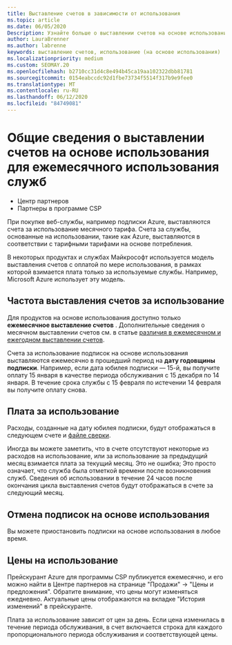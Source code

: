 ```yaml
---
title: Выставление счетов в зависимости от использования
ms.topic: article
ms.date: 06/05/2020
Description: Узнайте больше о выставлении счетов на основе использования в центре партнеров, где выставляются счета за использование месячного тарифа.
author: LauraBrenner
ms.author: labrenne
keywords: выставление счетов, использование (на основе использования)
ms.localizationpriority: medium
ms.custom: SEOMAY.20
ms.openlocfilehash: b2710cc31d4c8e494b45ca19aa102322dbb81781
ms.sourcegitcommit: 0154eabccdc92d1fbe73734f5514f317b9e9fee0
ms.translationtype: MT
ms.contentlocale: ru-RU
ms.lasthandoff: 06/12/2020
ms.locfileid: "84749081"
---
```

# <a name="understand-usage-based-billing-for-monthly-pay-as-you-go-consumption-of-services"></a>Общие сведения о выставлении счетов на основе использования для ежемесячного использования служб

- Центр партнеров
- Партнеры в программе CSP

При покупке веб-службы, например подписки Azure, выставляются счета за использование месячного тарифа. Счета за службы, основанные на использовании, такие как Azure, выставляются в соответствии с тарифными тарифами на основе потребления.

В некоторых продуктах и службах Майкрософт используется модель выставления счетов с оплатой по мере использования, в рамках которой взимается плата только за используемые службы. Например, Microsoft Azure использует эту модель. 

## <a name="usage-billing-frequency"></a>Частота выставления счетов за использование

Для продуктов на основе использования доступно только **ежемесячное выставление счетов** . Дополнительные сведения о месячном выставлении счетов см. в статье [различия в ежемесячном и ежегодном выставлении счетов](billing-annual-monthly.md).

Счета за использование подписок на основе использования выставляются ежемесячно в прошедший период на **дату годовщины подписки**. Например, если дата юбилея подписки — 15-й, вы получите оплату 15 января в качестве периода обслуживания с 15 декабря по 14 января. В течение срока службы с 15 февраля по истечении 14 февраля вы получите оплату снова.

## <a name="usage-charges"></a>Плата за использование

Расходы, созданные на дату юбилея подписки, будут отображаться в следующем счете и [файле сверки](usage-based-recon-files.md).

Иногда вы можете заметить, что в счете отсутствуют некоторые из расходов на использование, или за использование за предыдущий месяц взимается плата за текущий месяц. Это не ошибка; Это просто означает, что служба была отметкой времени после возникновения служб. Сведения об использовании в течение 24 часов после окончания цикла выставления счетов будут отображаться в счете за следующий месяц.

## <a name="cancelling-usage-based-subscriptions"></a>Отмена подписок на основе использования

Вы можете приостановить подписки на основе использования в любое время.

## <a name="pricing-for-usage"></a>Цены на использование

Прейскурант Azure для программы CSP публикуется ежемесячно, и его можно найти в Центре партнеров на странице "Продажи" -> "Цены и предложения". Обратите внимание, что цены могут изменяться ежедневно. Актуальные цены отображаются на вкладке "История изменений" в прейскуранте.

Плата за использование зависит от цен за день. Если цена изменилась в течение периода обслуживания, в счет включается строка для каждого пропорционального периода обслуживания и соответствующей цены.
